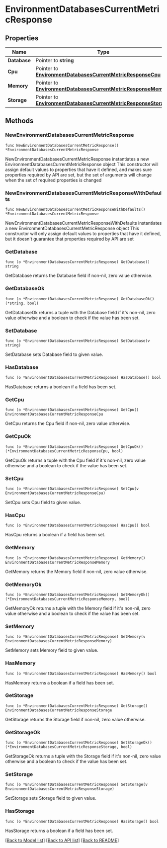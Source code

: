 # EnvironmentDatabasesCurrentMetricResponse

## Properties

Name | Type | Description | Notes
------------ | ------------- | ------------- | -------------
**Database** | Pointer to **string** |  | [optional] 
**Cpu** | Pointer to [**EnvironmentDatabasesCurrentMetricResponseCpu**](EnvironmentDatabasesCurrentMetricResponseCpu.md) |  | [optional] 
**Memory** | Pointer to [**EnvironmentDatabasesCurrentMetricResponseMemory**](EnvironmentDatabasesCurrentMetricResponseMemory.md) |  | [optional] 
**Storage** | Pointer to [**EnvironmentDatabasesCurrentMetricResponseStorage**](EnvironmentDatabasesCurrentMetricResponseStorage.md) |  | [optional] 

## Methods

### NewEnvironmentDatabasesCurrentMetricResponse

`func NewEnvironmentDatabasesCurrentMetricResponse() *EnvironmentDatabasesCurrentMetricResponse`

NewEnvironmentDatabasesCurrentMetricResponse instantiates a new EnvironmentDatabasesCurrentMetricResponse object
This constructor will assign default values to properties that have it defined,
and makes sure properties required by API are set, but the set of arguments
will change when the set of required properties is changed

### NewEnvironmentDatabasesCurrentMetricResponseWithDefaults

`func NewEnvironmentDatabasesCurrentMetricResponseWithDefaults() *EnvironmentDatabasesCurrentMetricResponse`

NewEnvironmentDatabasesCurrentMetricResponseWithDefaults instantiates a new EnvironmentDatabasesCurrentMetricResponse object
This constructor will only assign default values to properties that have it defined,
but it doesn't guarantee that properties required by API are set

### GetDatabase

`func (o *EnvironmentDatabasesCurrentMetricResponse) GetDatabase() string`

GetDatabase returns the Database field if non-nil, zero value otherwise.

### GetDatabaseOk

`func (o *EnvironmentDatabasesCurrentMetricResponse) GetDatabaseOk() (*string, bool)`

GetDatabaseOk returns a tuple with the Database field if it's non-nil, zero value otherwise
and a boolean to check if the value has been set.

### SetDatabase

`func (o *EnvironmentDatabasesCurrentMetricResponse) SetDatabase(v string)`

SetDatabase sets Database field to given value.

### HasDatabase

`func (o *EnvironmentDatabasesCurrentMetricResponse) HasDatabase() bool`

HasDatabase returns a boolean if a field has been set.

### GetCpu

`func (o *EnvironmentDatabasesCurrentMetricResponse) GetCpu() EnvironmentDatabasesCurrentMetricResponseCpu`

GetCpu returns the Cpu field if non-nil, zero value otherwise.

### GetCpuOk

`func (o *EnvironmentDatabasesCurrentMetricResponse) GetCpuOk() (*EnvironmentDatabasesCurrentMetricResponseCpu, bool)`

GetCpuOk returns a tuple with the Cpu field if it's non-nil, zero value otherwise
and a boolean to check if the value has been set.

### SetCpu

`func (o *EnvironmentDatabasesCurrentMetricResponse) SetCpu(v EnvironmentDatabasesCurrentMetricResponseCpu)`

SetCpu sets Cpu field to given value.

### HasCpu

`func (o *EnvironmentDatabasesCurrentMetricResponse) HasCpu() bool`

HasCpu returns a boolean if a field has been set.

### GetMemory

`func (o *EnvironmentDatabasesCurrentMetricResponse) GetMemory() EnvironmentDatabasesCurrentMetricResponseMemory`

GetMemory returns the Memory field if non-nil, zero value otherwise.

### GetMemoryOk

`func (o *EnvironmentDatabasesCurrentMetricResponse) GetMemoryOk() (*EnvironmentDatabasesCurrentMetricResponseMemory, bool)`

GetMemoryOk returns a tuple with the Memory field if it's non-nil, zero value otherwise
and a boolean to check if the value has been set.

### SetMemory

`func (o *EnvironmentDatabasesCurrentMetricResponse) SetMemory(v EnvironmentDatabasesCurrentMetricResponseMemory)`

SetMemory sets Memory field to given value.

### HasMemory

`func (o *EnvironmentDatabasesCurrentMetricResponse) HasMemory() bool`

HasMemory returns a boolean if a field has been set.

### GetStorage

`func (o *EnvironmentDatabasesCurrentMetricResponse) GetStorage() EnvironmentDatabasesCurrentMetricResponseStorage`

GetStorage returns the Storage field if non-nil, zero value otherwise.

### GetStorageOk

`func (o *EnvironmentDatabasesCurrentMetricResponse) GetStorageOk() (*EnvironmentDatabasesCurrentMetricResponseStorage, bool)`

GetStorageOk returns a tuple with the Storage field if it's non-nil, zero value otherwise
and a boolean to check if the value has been set.

### SetStorage

`func (o *EnvironmentDatabasesCurrentMetricResponse) SetStorage(v EnvironmentDatabasesCurrentMetricResponseStorage)`

SetStorage sets Storage field to given value.

### HasStorage

`func (o *EnvironmentDatabasesCurrentMetricResponse) HasStorage() bool`

HasStorage returns a boolean if a field has been set.


[[Back to Model list]](../README.md#documentation-for-models) [[Back to API list]](../README.md#documentation-for-api-endpoints) [[Back to README]](../README.md)


